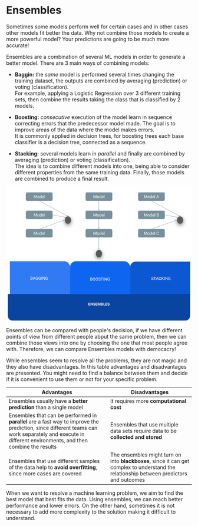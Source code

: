 # Ensembles

Sometimes some models perform well for certain cases and in other cases other models fit better the data. Why not combine those models to create a more powerful model? Your predictions are going to be much more accurate!  

Ensembles are a combination of several ML models in order to generate a better model. 
There are 3 main ways of combining models:         
 
 
- **Baggin:** the *same* model is performed several times changing the training dataset, the outputs are combined by averaging (prediction) or voting (classification).   
For example, applying a Logistic Regression over 3 different training sets, then combine the results taking the class that is classified by 2 models.  

- **Boosting:** *consecutive* execution of the model learn in sequence correcting errors that the predecessor model made. The goal is to improve areas of the data where the model makes errors.  
It is commonly applied in decision trees, for boosting trees each base classifier is a decision tree, connected as a sequence.          

- **Stacking:** several models learn in *parallel* and finally are combined by averaging (prediction) or voting (classification).         
The idea is to combine different models into one, being able to consider different properties from the same training data. Finally, those models are combined to produce a final result. 


![ensembles](images/Ensembles.png)
Ensembles can be compared with people's decision, if we have different points of view from different people abput the same problem, then we can combine those views into one by choosing the one that most people agree with. Therefore, we can compare Ensembles models with democacry!  

While ensembles seem to resolve all the problems, they are not magic and they also have disadvantages. In this table advantages and disadvantages are presented. You might need to find a balance between them and decide if it is convenient to use them or not for your specific problem. 


|Advantages|Disadvantages|
|----------|-------------|
|Ensembles usually have a **better prediction** than a single model|It requires more **computational cost**|
|Ensembles that can be performed in **parallel** are a fast way to improve the prediction, since different teams can work separately and execute in different environments, and then combine the results	|Ensembles that use multiple data sets require data to be **collected and stored**|
|Ensembles that use different samples of the data help to **avoid overfitting**, since more cases are covered|The ensembles might turn on into **blackboxes**, since it can get complex to understand the relationship between predictors and outcomes|


When we want to resolve a machine learning problem, we aim to find the best model that best fits the data. Using ensembles, we can reach better performance and lower errors. On the other hand, sometimes it is not necessary to add more complexity to the solution making it difficult to understand. 

